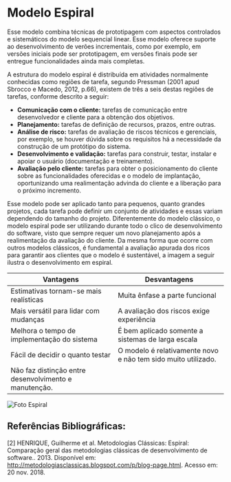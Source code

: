 # Modelo Espiral

Esse modelo combina técnicas de prototipagem com aspectos controlados e sistemáticos do modelo sequencial linear. Esse modelo oferece suporte ao desenvolvimento de verões incrementais, como por exemplo, em versões iniciais pode ser prototipagem, em versões finais pode ser entregue funcionalidades ainda mais completas.

A estrutura do modelo espiral é distribuída em atividades normalmente conhecidas como regiões de tarefa, segundo Pressman (2001 apud Sbrocco e Macedo, 2012, p.66), existem de três a seis destas regiões de tarefas, conforme descrito a seguir:

* **Comunicação com o cliente:** tarefas de comunicação entre desenvolvedor e cliente para a obtenção dos objetivos.
* **Planejamento:** tarefas de definição de recursos, prazos, entre outras.
* **Análise de risco:** tarefas de avaliação de riscos técnicos e gerenciais, por exemplo, se houver dúvida sobre os requisitos há a necessidade da construção de um protótipo do sistema.
* **Desenvolvimento e validação:** tarefas para construir, testar, instalar e apoiar o usuário (documentação e treinamento).
* **Avaliação pelo cliente:** tarefas para obter o posicionamento do cliente sobre as funcionalidades oferecidas e o modelo de implantação, oportunizando uma realimentação advinda do cliente e a liberação para o próximo incremento.

Esse modelo pode ser aplicado tanto para pequenos, quanto grandes projetos, cada tarefa pode definir um conjunto de atividades e essas variam dependendo do tamanho do projeto. Diferentemente do modelo clássico, o modelo espiral pode ser utilizando durante todo o clico de desenvolvimento do software, visto que sempre requer um novo planejamento após a realimentação da avaliação do cliente. Da mesma forma que ocorre com outros modelos clássicos, é fundamental a avaliação apurada dos ricos para garantir aos clientes que o modelo é sustentável, a imagem a seguir ilustra o desenvolvimento em espiral.

Vantagens | Desvantagens
------------ | -------------
Estimativas tornam-se mais realísticas | Muita ênfase a parte funcional
Mais versátil para lidar com mudanças | A avaliação dos riscos exige experiência
Melhora o tempo de implementação do sistema | É bem aplicado somente a sistemas de larga escala
Fácil de decidir o quanto testar | O modelo é relativamente novo e não tem sido muito utilizado.
Não faz distinção entre desenvolvimento e manutenção. |




![Foto Espiral](https://i.imgur.com/opucn99.jpg)

## Referências Bibliográficas:

[2] HENRIQUE, Guilherme et al. Metodologias Clássicas: Espiral: Comparação geral das metodologias clássicas de desenvolvimento de software.. 2013. Disponível em: <http://metodologiasclassicas.blogspot.com/p/blog-page.html>. Acesso em: 20 nov. 2018.
